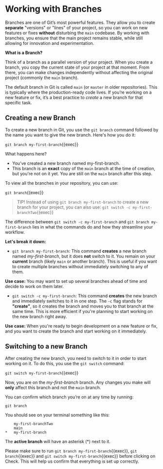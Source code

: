 # Working with Branches

Branches are one of Git’s most powerful features. They allow you to create **separate** "versions" or "lines" of your project, so you can work on new features or fixes **without** disturbing the `main` codebase. By working with branches, you ensure that the main project remains stable, while still allowing for innovation and experimentation.

**What is a Branch?**

Think of a branch as a parallel version of your project. When you create a branch, you copy the current state of your project at that moment. From there, you can make changes independently without affecting the original project (commonly the `main` branch).

The default branch in Git is called `main` (or `master` in older repositories). This is typically where the production-ready code lives. If you’re working on a new feature or fix, it’s a best practice to *create* a new branch for that specific task.

## Creating a new Branch 

To create a new branch in Git, you use the `git branch` command followed by the name you want to give the new branch. Here's how you do it:

`git branch my-first-branch`{{exec}}

What happens here?

* You’ve created a new branch named my-first-branch.
* This branch is an **exact** copy of the `main` branch at the time of creation, but you're not on it yet. You are still on the `main` branch after this step.

To view all the branches in your repository, you can use:

`git branch`{{exec}}

>TIP! Instead of using `git branch my-first-branch` to create a new branch for your project, you can also use: `git switch -c my-first-branchTwo`{{exec}}

The difference between `git switch -c my-first-branch` and `git branch my-first-branch` lies in what the commands do and how they streamline your workflow. 

**Let's break it down:**

* `git branch my-first-branch`: This command **creates** a new branch named *my-first-branch*, but it does **not** switch to it. You remain on your **current** branch (likely `main` or another branch). This is useful if you want to create multiple branches without immediately switching to any of them.

**Use case:** You may want to set up several branches ahead of time and decide to work on them later.

* `git switch -c my-first-branch`: This command **creates** the new branch and immediately switches to it in one step. The `-c` flag stands for **"create"**, so it creates the branch and moves you to that branch at the same time. This is more efficient if you're planning to start working on the new branch right away.

**Use case:** When you're ready to begin development on a new feature or fix, and you want to create the branch and start working on it immediately.

## Switching to a new Branch

After creating the new branch, you need to switch to it in order to start working on it. To do this, you use the `git switch` command:

`git switch my-first-branch`{{exec}}

Now, you are on the *my-first-branch* branch. Any changes you make will **only** affect this branch and not the `main` branch.

You can confirm which branch you’re on at any time by running:

`git branch`

You should see on your terminal something like this:

```
    my-first-branchTwo
    main 
*   my-first-branch
```

The **active branch** will have an asterisk (*) next to it.

Please make sure to run `git branch my-first-branch`{{exec}}, `git branch`{{exec}} and `git switch my-first-branch`{{exec}} before clicking on Check. This will help us confirm that everything is set up correctly.